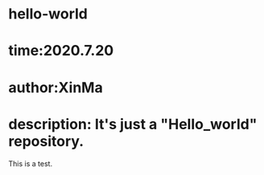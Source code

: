 # hello-world
# time:2020.7.20
# author:XinMa
# description: It's just a "Hello_world" repository. 
This is a test.
